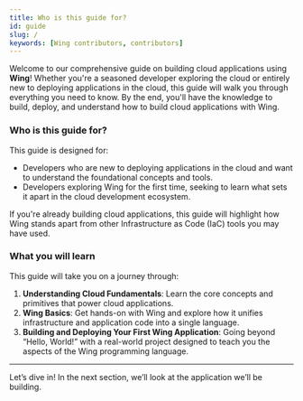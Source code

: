 ```yaml
---
title: Who is this guide for?
id: guide
slug: /
keywords: [Wing contributors, contributors]
---
```


Welcome to our comprehensive guide on building cloud applications using **Wing**! Whether you're a seasoned developer exploring the cloud or entirely new to deploying applications in the cloud, this guide will walk you through everything you need to know. By the end, you'll have the knowledge to build, deploy, and understand how to build cloud applications with Wing.

### Who is this guide for?

This guide is designed for:

- Developers who are new to deploying applications in the cloud and want to understand the foundational concepts and tools.
- Developers exploring Wing for the first time, seeking to learn what sets it apart in the cloud development ecosystem.

If you're already building cloud applications, this guide will highlight how Wing stands apart from other Infrastructure as Code (IaC) tools you may have used.

### What you will learn

This guide will take you on a journey through:

1. **Understanding Cloud Fundamentals**: Learn the core concepts and primitives that power cloud applications.
2. **Wing Basics**: Get hands-on with Wing and explore how it unifies infrastructure and application code into a single language.
3. **Building and Deploying Your First Wing Application**: Going beyond “Hello, World!” with a real-world project designed to teach you the aspects of the Wing programming language. 

---

Let’s dive in! In the next section, we’ll look at the application we’ll be building.
